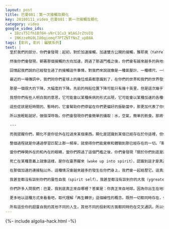 ```yaml
---
layout: post
title: 巴夏081：第一次接觸及顯化
key: 20180111_video_巴夏081：第一次接觸及顯化
category: video
google_video_ids:
  - 1BzsT5Ifh1Bf6H-vNrC1Cu3_W1AGJrZtUIQ
  - 1NKzzeRG9LI80qiomqf7PTZNTfNsZ_vpB8A
tags: [影片, 影片｜編號系列]
text: |
  至於我們的部分，你們會發現：起初，對於加速接觸，加速雙方公開的接觸，雅耶奧（YahYel）混血種族將會是第一個與你們進行公開接觸的。隨後會與另一個文明公開接觸，然後第三個就是我們（艾莎莎妮文明），因為我們就是喜歡數字三。

  然後你們會發現，朝著那個接觸的方向加速，跨過了那道門檻之後，你們會有越來越多的與地外生命進行的夢中交流，其中也包括與我們的。你們許多人會越來越多地記起，接觸已經在你們身上發生過了，只是你們已經忘了。

  回憶起我們說的已經發生過了的接觸這件事情，對我們來說就像是一種氣壓計、一種標尺、一種測量設備。因為，對於你們已經有過的，但卻有意忘記了的接觸，你們越是能回憶起來，我們越是能精確地衡量出你們為更進一步的接觸所做好準備的程度。所以，你們越快地記起已經發生過的接觸，就越能夠幫助加速接觸在你們實相裡的發生。

  最近的一場傳訊中，我們同你們星球上的幾位成員都意識到了，在你們的世界和我們的世界發生了偉大的振動能量的轉變。正是因為如此，我們停泊在你們的塞多納市上空的飛船的位置發生了改變，我們原來在你們星球的塞多納上空約2500英里處，自從那場傳訊之後，在那一刻我們的飛船下降到了大約2000英里的位置，目前穩定在了差不多2150英里的位置。這顯示了我們的飛船越來越接近了你們世界的地表。再次的，這（飛船距地表的位置）也是另一個測量計、指示計，它顯示出對於發生接觸這個目標，你們已更接近了，我們也更接近了。

  那是一個很大的下降，大幅度的下降。先前的飛船位置下降可能只有幾十英里，但是這次幾乎下降了500英里，真是太多了。那意味著當你們接近這個門檻，事情就在大大地加速著，事情就取決於你們每個人開始愈加的感知到這股振動。你們中有些人會發現，為了能夠加速你們的能量，某種意義上說，要將你自己從一切代表舊能量的毒質中剝離。你們中一些人可能需要為自己解毒、清理自己，將你們緊緊抓住的某些舊能量清空出來，它們可能以某種物理形式顯化著。

  我想你們有些人明白我的意思，它可能會以某種疾病的形式出現，它可能會以某種加速的各種各樣的清理形式出現，但這就是這場加速轉變不可缺少的一部分。不必擔心，它會平衡的。但是你們越是緊握不放，你們越是抗拒，越是緊抓著那些不屬於這個振動的東西，這場旅程可能就會越艱難和顛簸。所以請放手吧，放手，放輕鬆。它會平衡起來的，不必擔心。

  這些症狀是短時間的、暫時的。它會幫助你們停留在你們更偏好的振動當中，那更加代表了你們知道你們的核心是誰以及是什麼，而那是你們更喜好的振動。它是唯一作為燈塔指引你們更加更加地成為真正的自我的振動，它使物理頭腦和高級頭腦更和諧、對準，形成了一種更加平衡的關係。這樣，你就可以作為一個完整的人來發揮作用。所以，放開那些與那一振動無關的事物吧。它們會顯現為一些情感問題，一些身體問題，這些能量問題會以各種方式出現，不必害怕，這些都是必經階段。

  所以放輕鬆就好，做個深呼吸。你們會發現你們會簡單的攝取：水，空氣，簡單的飲食。那將會開始支撐起你，穩定住你。保持簡單，保持清潔。只要每天花些時間那麼做，一切（問題）都會解決，因為一切（問題）都正在解決，因為一切（問題）已經解決，因為一切（答案）都已存在。

  ---

  而我提醒你們，顯化不是你從外在拉過來某個東西。顯化是認識到某個已經存在於你這裡，但你還沒看見的振動，並與之協調共振，因為它對於你運作的振動水平而言還是不可見的。所以，僅僅是通過與那個已經存在於此的頻率相匹配，就可以看得見了。而你把這個稱作「顯化」，但是一切都已經存在於這裡，存在於當下。

  整個過程就是你通過學習匹配上那一頻率，就使得你們能覺察和體驗到那已經存在的一切。「顯化」永遠不是給你帶來某個不是你已擁有的東西，那是不可能的。一切都存在於此，你已經擁有了一切，只是你還看不見，只是你還不能體驗到它，因為你還不在那些事物的振動中。但是沒有關係，這個過程、這個旅程本身就是目的地。所以，經歷這些過程、這些意識許可、這些關係、這些探索發現，就是全部的目的所在。因為這使得你們能意識並覺醒到、認識到、知曉到，你們真正是誰。（because it is allowing you to be aware and awake and realize andknow who you truly are. ）

  當你們睜開外在的和內在的眼睛，當你們跨過了這個門檻之後，你們會發現「關於你們到底是誰」的越來越多的驚喜。在這場加速之後發生的另一件事情是，你正在睜開眼睛認出並承認你自己，那會帶給你驚喜，你會忽然感到對你的自我身份的認定的變化和切換，並覺醒來認識到，這才是我，我不再是那個人了，那是別人，真的是別人了。這才是我！這類似於我們談過的物理性死亡的經驗，就像是從一場夢境中醒來。即使夢境似乎是那樣的逼真，當你在早上醒來時，你還是會發現那只是一場夢，這才是真正的我，這才是真實的世界。

  死亡在某種意義上就像這樣，是你在靈界醒來（wake up into spirit），認識到這才是真正的自己，物理生命在那個意義上就是一場夢境。在這場轉變中你會經歷到那些「迷你死亡」和「迷你新生」，尤其是當你開始在臨界日期的另一邊，在連接點的另一邊，你們會經歷一系列靈魂地震，你會突然撼動自己，突然認出你真正是誰，舊的身份就會開始像舊衣衫般脫落，你會切實感覺到從中走出來，當你回頭再看時會說：「我曾經是那樣，但我現在不是那樣了，這個才是我。」

  在那個加速的連接點以外，這種情況會越來越多的發生在你們身上，我們會一起經歷它。這真是個令人興奮的時期啊！這就是為什麼你們選擇在這個時間，這個時機轉世到地球上。非常激動人心！我們能看見你們正走向何方，相信我們！你想要來到這裡，因為你不想錯過這場轉變。它如此令人興奮，如此激動人心，如此大的擴張，如此多的釋放與自由！一旦你真正的開始醒來，你會驚訝於你到底是誰，驚訝於回憶起、覺知到、知曉到你真正的本質。

  我甚至都沒有談到你們的靈性自我（spirit self），我甚至都沒有談到你的大我（ygreater self），我談的只是你們選擇作為人，因為，你們甚至還沒成為完全的「人」。你看，你們許多人假設：「在這個加速的時期，你們是在加速擴展，超越作為「人類」這個概念」——不！你們會發現，隨著你們的加速，你們實際上正在成為真正的人類，你會真正的理解成為一個完整表達的人類意味著什麼。那是如此的輝煌、壯麗，是造物和一切所是的輝煌、壯麗的表達。成為一個完整的人可以使你能夠超越一切，可以使你作為存有去選擇下一個思想、下一個表達，選擇成為人類或是其他生命形式。所以這就是你選擇在地球上成為人類的完全意義所在。

  你們許多人問我們：巴夏，我到底真正來自哪裡？答案是：你真正來自地球。因為你出生在地球上，提出這個問題的人格就出生在地球上。我們明白你們問這個問題的意思，但是你們真正問的是：既然一切都是同時性的，既然一切都存在於當下，既然時間是一種幻覺，你們不能「來自」別的什麼地方，你同時來自於各處。所以當你問「我真正來自哪裡」的時候，你實際上是在說：「我已經在我的感悟中到了一個關鍵點，我明白了我作為一個存有、作為一個靈、作為一個意識，我還同時性的與其他的地方有連接，同時體驗著我的超靈在其他方面同時性的轉世的經驗。」

  更多地以這種方式來看看吧，取代理解「再生轉世」這個線性的概念。既然一切都同時存在，你就有在同時存在的平行現實裡的同時性的(Simultaneous)平行的(Parallel)轉世(Incarnations)。「同時性的平行的轉世(S-P-I)」。你有在同時存在的其它現實的各處的SPI，即「同時性的平行的轉世」。所有的轉世都提供給你信息、供你利用、在你此處的人生中協助你、幫助你，就像他們可以利用你的經驗在他們的人生中來協助他們、幫助他們那樣。

  所有這些你的超靈自我的其他不同的人生，其他不同的投射和方面都同時的在交叉通訊，所以你並不「來自」任何其他的人生，即使他們存在於其他的星球，其他的維度，他們都存在於當下。你能以任何有益的方式、任何恰當的（這是個關鍵詞）方式，提取所有的「現在」，服務於這一個你，這一個地球上的你的一生。
---
```


{%- include algolia-hack.html -%}
